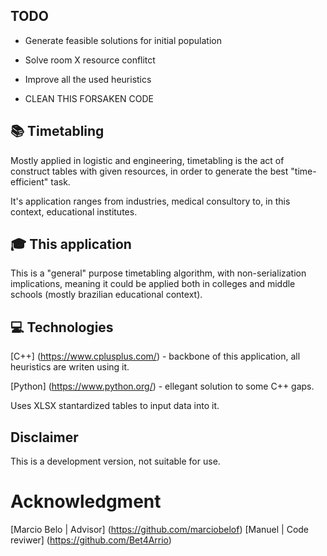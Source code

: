 ## TODO
- Generate feasible solutions for initial population
- Solve room X resource conflitct
- Improve all the used heuristics

- CLEAN THIS FORSAKEN CODE

## :books: Timetabling
Mostly applied in logistic and engineering, timetabling is the act of construct tables with given resources,
in order to generate the best "time-efficient" task.

It's application ranges from industries, medical consultory to, in this context, educational institutes.

## :mortar_board: This application
This is a "general" purpose timetabling algorithm, with non-serialization implications, meaning it could be
applied both in colleges and middle schools (mostly brazilian educational context).

## :computer: Technologies
[C++] (https://www.cplusplus.com/) - backbone of this application, all heuristics are writen using it.

[Python] (https://www.python.org/) - ellegant solution to some C++ gaps.

Uses XLSX stantardized tables to input data into it.

## Disclaimer
This is a development version, not suitable for use.

# Acknowledgment
[Marcio Belo | Advisor] (https://github.com/marciobelof)
[Manuel | Code reviwer] (https://github.com/Bet4Arrio)
